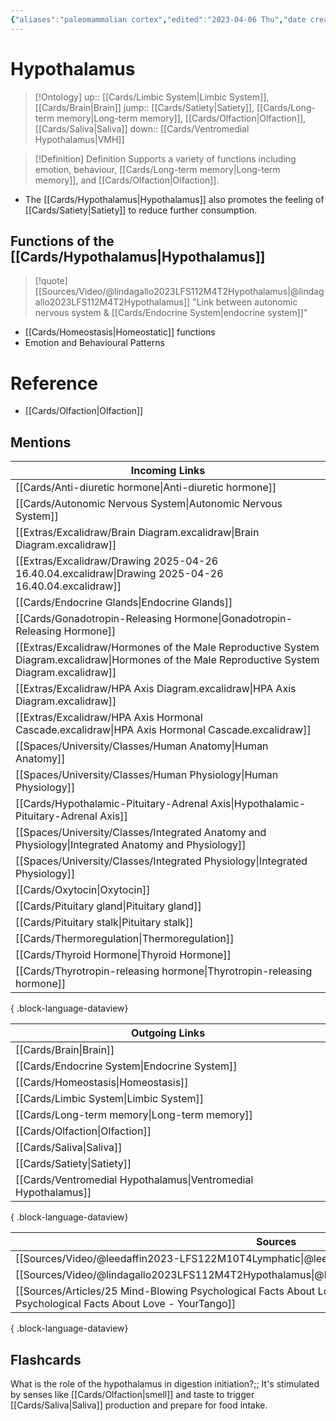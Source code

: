```yaml
---
{"aliases":"paleomammalian cortex","edited":"2023-04-06 Thu","date created":"2022-11-30 Wed","dg-publish":true,"tags":["Uni/HBIO1010","Uni/LFS112","flashcards/LFS112"],"permalink":"/cards/hypothalamus/","dgPassFrontmatter":true}
---
```


# Hypothalamus

> [!Ontology]
> up:: [[Cards/Limbic System\|Limbic System]], [[Cards/Brain\|Brain]]
> jump:: [[Cards/Satiety\|Satiety]], [[Cards/Long-term memory\|Long-term memory]], [[Cards/Olfaction\|Olfaction]], [[Cards/Saliva\|Saliva]]
> down:: [[Cards/Ventromedial Hypothalamus\|VMH]]

> [!Definition] Definition
> Supports a variety of functions including emotion, behaviour, [[Cards/Long-term memory\|Long-term memory]], and [[Cards/Olfaction\|Olfaction]].

- The [[Cards/Hypothalamus\|Hypothalamus]] also promotes the feeling of [[Cards/Satiety\|Satiety]] to reduce further consumption.

## Functions of the [[Cards/Hypothalamus\|Hypothalamus]]

> [!quote] [[Sources/Video/@lindagallo2023LFS112M4T2Hypothalamus\|@lindagallo2023LFS112M4T2Hypothalamus]]
> "Link between autonomic nervous system & [[Cards/Endocrine System\|endocrine system]]"

- [[Cards/Homeostasis\|Homeostatic]] functions
- Emotion and Behavioural Patterns

# Reference

- [[Cards/Olfaction\|Olfaction]]

## Mentions

| Incoming Links                                                                                                                                    |
| ------------------------------------------------------------------------------------------------------------------------------------------------- |
| [[Cards/Anti-diuretic hormone\|Anti-diuretic hormone]]                                                                                         |
| [[Cards/Autonomic Nervous System\|Autonomic Nervous System]]                                                                                   |
| [[Extras/Excalidraw/Brain Diagram.excalidraw\|Brain Diagram.excalidraw]]                                                                       |
| [[Extras/Excalidraw/Drawing 2025-04-26 16.40.04.excalidraw\|Drawing 2025-04-26 16.40.04.excalidraw]]                                           |
| [[Cards/Endocrine Glands\|Endocrine Glands]]                                                                                                   |
| [[Cards/Gonadotropin-Releasing Hormone\|Gonadotropin-Releasing Hormone]]                                                                       |
| [[Extras/Excalidraw/Hormones of the Male Reproductive System Diagram.excalidraw\|Hormones of the Male Reproductive System Diagram.excalidraw]] |
| [[Extras/Excalidraw/HPA Axis Diagram.excalidraw\|HPA Axis Diagram.excalidraw]]                                                                 |
| [[Extras/Excalidraw/HPA Axis Hormonal Cascade.excalidraw\|HPA Axis Hormonal Cascade.excalidraw]]                                               |
| [[Spaces/University/Classes/Human Anatomy\|Human Anatomy]]                                                                                     |
| [[Spaces/University/Classes/Human Physiology\|Human Physiology]]                                                                               |
| [[Cards/Hypothalamic-Pituitary-Adrenal Axis\|Hypothalamic-Pituitary-Adrenal Axis]]                                                             |
| [[Spaces/University/Classes/Integrated Anatomy and Physiology\|Integrated Anatomy and Physiology]]                                             |
| [[Spaces/University/Classes/Integrated Physiology\|Integrated Physiology]]                                                                     |
| [[Cards/Oxytocin\|Oxytocin]]                                                                                                                   |
| [[Cards/Pituitary gland\|Pituitary gland]]                                                                                                     |
| [[Cards/Pituitary stalk\|Pituitary stalk]]                                                                                                     |
| [[Cards/Thermoregulation\|Thermoregulation]]                                                                                                   |
| [[Cards/Thyroid Hormone\|Thyroid Hormone]]                                                                                                     |
| [[Cards/Thyrotropin-releasing hormone\|Thyrotropin-releasing hormone]]                                                                         |

{ .block-language-dataview}

| Outgoing Links                                                    |
| ----------------------------------------------------------------- |
| [[Cards/Brain\|Brain]]                                         |
| [[Cards/Endocrine System\|Endocrine System]]                   |
| [[Cards/Homeostasis\|Homeostasis]]                             |
| [[Cards/Limbic System\|Limbic System]]                         |
| [[Cards/Long-term memory\|Long-term memory]]                   |
| [[Cards/Olfaction\|Olfaction]]                                 |
| [[Cards/Saliva\|Saliva]]                                       |
| [[Cards/Satiety\|Satiety]]                                     |
| [[Cards/Ventromedial Hypothalamus\|Ventromedial Hypothalamus]] |

{ .block-language-dataview}

| Sources                                                                                                                                        |
| ---------------------------------------------------------------------------------------------------------------------------------------------- |
| [[Sources/Video/@leedaffin2023-LFS122M10T4Lymphatic\|@leedaffin2023-LFS122M10T4Lymphatic]]                                                  |
| [[Sources/Video/@lindagallo2023LFS112M4T2Hypothalamus\|@lindagallo2023LFS112M4T2Hypothalamus]]                                              |
| [[Sources/Articles/25 Mind-Blowing Psychological Facts About Love - YourTango\|25 Mind-Blowing Psychological Facts About Love - YourTango]] |

{ .block-language-dataview}

## Flashcards

What is the role of the hypothalamus in digestion initiation?;; It's stimulated by senses like [[Cards/Olfaction\|smell]] and taste to trigger [[Cards/Saliva\|Saliva]] production and prepare for food intake.
<!--SR:!2024-11-27,86,270-->